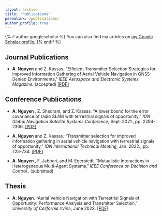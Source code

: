 ```yaml
---
layout: archive
title: "Publications"
permalink: /publications/
author_profile: true
---
```


{% if author.googlescholar %}
  You can also find my articles on <u><a href="{{author.googlescholar}}">my Google Scholar profile</a>.</u>
{% endif %}

Journal Publications
------

* <b>A. Nguyen</b> and Z. Kassas. "Efficient Transmitter Selection Strategies for Improved Information Gathering of Aerial Vehicle
Navigation in GNSS-Denied Environments," <i>IEEE Aerospace and Electronic Systems Magazine</i>. (accepted) [[PDF]](https://alexngxyen.github.io/files/Efficient_transmitter_selection_strategies_for_improved_information_gathering_of_aerial_vehicle_navigation_in_GNSS_denied_environments_Alex)

Conference Publications
------
* <b>A. Nguyen </b><sup> </sup>, Z. Shadram<sup></sup>, and Z. Kassas. “A lower bound for the error covariance of radio SLAM with terrestrial
signals of opportunity,” <i>ION Global Navigation Satellite Systems Conference</i>, Sept. 2021., pp. 2294-2306. [[PDF]](https://alexngxyen.github.io/files/ION_2021_Second_Submission_Alex.pdf)

* <b>A. Nguyen </b> and Z. Kassas. “Transmitter selection for improved information gathering in aerial vehicle
navigation with terrestrial signals of opportunity,” <i> ION International Technical Meeting</i>, Jan. 2022., pp. 723-734. [[PDF]](https://alexngxyen.github.io/files/ION_ITM_2022_Alex_Final_Submission.pdf)

* <b>A. Nguyen </b>, F. Jabbari, and M. Egerstedt. “Mutualistic Interactions in Heterogeneous Multi-Agent Systems,”  <i>IEEE Conference on Decision and Control </i>. (submitted)

Thesis
------
* <b>A. Nguyen</b>. “Aerial Vehicle Navigation with Terrestrial Signals of Opportunity: Performance Analysis and Transmitter Selection,” <i>University of California Irvine</i>, June 2022. [[PDF]](https://alexngxyen.github.io/files/Alex_Nguyen_UCI_Masters_Thesis.pdf) 

<!-- <sup>*</sup> -- indicates equal author contribution -->
